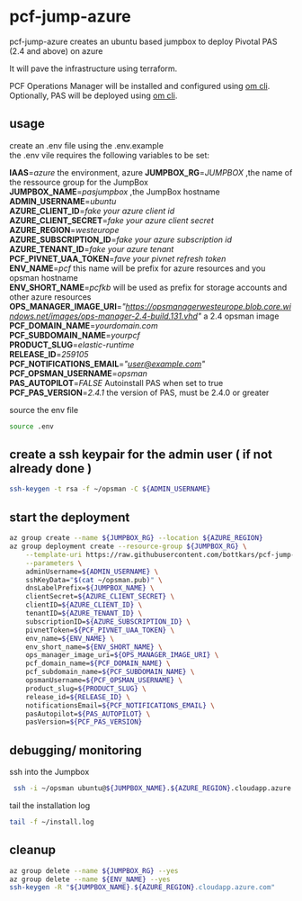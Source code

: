 # pcf-jump-azure

pcf-jump-azure creates an ubuntu based jumpbox to deploy Pivotal PAS (2.4 and above) on azure  

It will pave the infrastructure using terraform.  

PCF Operations Manager will be installed and configured using  [om cli](https://github.com/pivotal-cf/om).  
Optionally, PAS will be deployed using [om cli](https://github.com/pivotal-cf/om).  

## usage  

create an .env file using the .env.example  
the .env vile requires the following variables to be set:  

**IAAS**=*azure* the environment, azure
**JUMPBOX_RG**=*JUMPBOX* ,the name of the ressource group for the JumpBox  
**JUMPBOX_NAME**=*pasjumpbox* ,the JumpBox hostname  
**ADMIN_USERNAME**=*ubuntu*  
**AZURE_CLIENT_ID**=*fake your azure client id*  
**AZURE_CLIENT_SECRET**=*fake your azure client secret*  
**AZURE_REGION**=*westeurope*  
**AZURE_SUBSCRIPTION_ID**=*fake your azure subscription id*  
**AZURE_TENANT_ID**=*fake your azure tenant*  
**PCF_PIVNET_UAA_TOKEN**=*fave your pivnet refresh token*  
**ENV_NAME**=*pcf* this name will be prefix for azure resources and you opsman hostname  
**ENV_SHORT_NAME**=*pcfkb* will be used as prefix for storage accounts and other azure resources  
**OPS_MANAGER_IMAGE_URI**=*"https://opsmanagerwesteurope.blob.core.windows.net/images/ops-manager-2.4-build.131.vhd"* a 2.4 opsman image   
**PCF_DOMAIN_NAME**=*yourdomain.com*  
**PCF_SUBDOMAIN_NAME**=*yourpcf*  
**PRODUCT_SLUG**=*elastic-runtime*  
**RELEASE_ID**=*259105*  
**PCF_NOTIFICATIONS_EMAIL**=*"user@example.com"*  
**PCF_OPSMAN_USERNAME**=*opsman*  
**PAS_AUTOPILOT**=*FALSE* Autoinstall PAS when set to true
**PCF_PAS_VERSION**=*2.4.1* the version of PAS, must be 2.4.0 or greater

source the env file  
```bash
source .env
```

## create a ssh keypair for the admin user ( if not already done ) 

```bash
ssh-keygen -t rsa -f ~/opsman -C ${ADMIN_USERNAME}
```

## start the deployment

```bash
az group create --name ${JUMPBOX_RG} --location ${AZURE_REGION}
az group deployment create --resource-group ${JUMPBOX_RG} \
    --template-uri https://raw.githubusercontent.com/bottkars/pcf-jump-azure/master/azuredeploy.json \
    --parameters \
    adminUsername=${ADMIN_USERNAME} \
    sshKeyData="$(cat ~/opsman.pub)" \
    dnsLabelPrefix=${JUMPBOX_NAME} \
    clientSecret=${AZURE_CLIENT_SECRET} \
    clientID=${AZURE_CLIENT_ID} \
    tenantID=${AZURE_TENANT_ID} \
    subscriptionID=${AZURE_SUBSCRIPTION_ID} \
    pivnetToken=${PCF_PIVNET_UAA_TOKEN} \
    env_name=${ENV_NAME} \
    env_short_name=${ENV_SHORT_NAME} \
    ops_manager_image_uri=${OPS_MANAGER_IMAGE_URI} \
    pcf_domain_name=${PCF_DOMAIN_NAME} \
    pcf_subdomain_name=${PCF_SUBDOMAIN_NAME} \
    opsmanUsername=${PCF_OPSMAN_USERNAME} \
    product_slug=${PRODUCT_SLUG} \
    release_id=${RELEASE_ID} \
    notificationsEmail=${PCF_NOTIFICATIONS_EMAIL} \
    pasAutopilot=${PAS_AUTOPILOT} \
    pasVersion=${PCF_PAS_VERSION}
```

## debugging/ monitoring

ssh into the Jumpbox  

```bash
 ssh -i ~/opsman ubuntu@${JUMPBOX_NAME}.${AZURE_REGION}.cloudapp.azure.com
```

tail the installation log  

```bash
tail -f ~/install.log
```

## cleanup

```bash
az group delete --name ${JUMPBOX_RG} --yes
az group delete --name ${ENV_NAME} --yes
ssh-keygen -R "${JUMPBOX_NAME}.${AZURE_REGION}.cloudapp.azure.com"
```